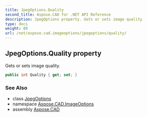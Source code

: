 ```yaml
---
title: JpegOptions.Quality
second_title: Aspose.CAD for .NET API Reference
description: JpegOptions property. Gets or sets image quality
type: docs
weight: 80
url: /net/aspose.cad.imageoptions/jpegoptions/quality/
---
```

## JpegOptions.Quality property

Gets or sets image quality.

```csharp
public int Quality { get; set; }
```

### See Also

* class [JpegOptions](../)
* namespace [Aspose.CAD.ImageOptions](../../../aspose.cad.imageoptions/)
* assembly [Aspose.CAD](../../../)


